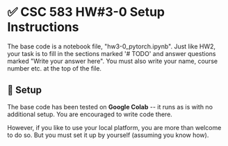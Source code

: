 # :white_check_mark: CSC 583 HW#3-0 Setup Instructions

The base code is a notebook file, "hw3-0_pytorch.ipynb".  Just like HW2, your task is to fill in the sections marked '# TODO' and answer questions marked "Write your answer here".  You must also write your name, course number etc. at the top of the file.

## :rocket: Setup

The base code has been tested on **Google Colab** -- it runs as is with no additional setup.  You are encouraged to write code there.  

However, if you like to use your local platform, you are more than welcome to do so.  But you must set it up by yourself (assuming you know how).  
